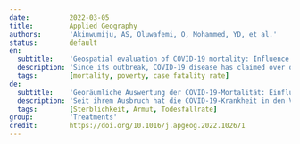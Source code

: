 ```yaml
---
date:          2022-03-05
title:         Applied Geography
authors:       'Akinwumiju, AS, Oluwafemi, O, Mohammed, YD, et al.'
status:        default
en:
  subtitle:    'Geospatial evaluation of COVID-19 mortality: Influence of socio-economic status and underlying health conditions in contiguous USA'
  description: 'Since its outbreak, COVID-19 disease has claimed over one hundred thousand lives in the United States, resulting to multiple and complex nation-wide challenges. In this study, we employ global and local regression models to assess the influence of socio-economic and health conditions on COVID-19 mortality in contiguous USA. For a start, stepwise and exploratory regression models were employed to isolate the main explanatory variables for COVID-19 mortality from the ensemble 33 socio-economic and health parameters between January 1st and 16th of September 2020. Preliminary results showed that only five out of the examined variables (case fatality rate, vulnerable population, poverty, percentage of adults that report no leisure-time physical activity, and percentage of the population with access to places for physical activity) can explain the variability of COVID-19 mortality across the Counties of contiguous USA within the study period. Consequently, we employ three global and two local regression algorithms to model the relationship between COVID-19 and the isolated socio-economic and health variables. The outcomes of the regression analyses show that the adopted models can explain 61%–81% of COVID-19 mortality across the contiguous USA within the study period. However, MGWR yielded the highest R2 (0.81) and lowest AICc values (4031), emphasizing that it is the most efficient among the adopted regression models. The computed average adjusted R2 values show that local regression models (mean adj. R2 = 0.80) outperformed the global regression models (mean adj. R2 = 0.64), indicating that the former is ideal for modeling spatial causal relationships. The GIS-based optimized cluster analyses results show that hotspots for COVID-19 mortality as well as socioeconomic variables are mostly delineated in the South, Mid-West and Northeast of contiguous USA. COVID-19 mortality exhibited positive and significant association with black race (0.51), minority (0.48) and poverty (0.34). Whereas, the percentage of persons that attended college was negatively associated with poverty (−0.51), obesity (−0.50) and diabetes (−0.45). Results show that education is crucial to improve socio-economic and health conditions of the Americans. We conclude that investing in people’s standard of living would reduce the vulnerability of an entire population.'
  tags:        [mortality, poverty, case fatality rate]
de:
  subtitle:    'Georäumliche Auswertung der COVID-19-Mortalität: Einfluss des sozioökonomischen Status und der zugrunde liegenden Gesundheitsbedingungen in den angrenzenden USA'
  description: 'Seit ihrem Ausbruch hat die COVID-19-Krankheit in den Vereinigten Staaten über hunderttausend Todesopfer gefordert, was zu vielfältigen und komplexen landesweiten Herausforderungen geführt hat. In dieser Studie setzen wir globale und lokale Regressionsmodelle ein, um den Einfluss der sozioökonomischen und gesundheitlichen Bedingungen auf die COVID-19-Mortalität in den angrenzenden USA zu bewerten. Zunächst wurden schrittweise und explorative Regressionsmodelle eingesetzt, um die wichtigsten erklärenden Variablen für die COVID-19-Sterblichkeit aus dem Ensemble von 33 sozioökonomischen und gesundheitlichen Parametern zwischen dem 1. Januar und dem 16. September 2020 zu isolieren. Vorläufige Ergebnisse zeigten, dass nur fünf der untersuchten Variablen (Todesfallrate, gefährdete Bevölkerung, Armut, Prozentsatz der Erwachsenen, die angeben, sich in ihrer Freizeit nicht körperlich zu betätigen, und Prozentsatz der Bevölkerung mit Zugang zu Orten für körperliche Betätigung) die Variabilität der COVID-19-Mortalität in den Bezirken der angrenzenden USA im Untersuchungszeitraum erklären können. Daher verwenden wir drei globale und zwei lokale Regressionsalgorithmen, um die Beziehung zwischen COVID-19 und den isolierten sozioökonomischen und gesundheitlichen Variablen zu modellieren. Die Ergebnisse der Regressionsanalysen zeigen, dass die angenommenen Modelle 61 % bis 81 % der COVID-19-Sterblichkeit in den zusammenhängenden USA während des Untersuchungszeitraums erklären können. MGWR ergab jedoch das höchste R2 (0,81) und den niedrigsten AICc-Wert (4031), was unterstreicht, dass es das effizienteste der angenommenen Regressionsmodelle ist. Die berechneten durchschnittlichen bereinigten R2-Werte zeigen, dass die lokalen Regressionsmodelle (mittleres bereinigtes R2 = 0,80) die globalen Regressionsmodelle (mittleres bereinigtes R2 = 0,64) übertrafen, was darauf hindeutet, dass erstere ideal für die Modellierung räumlicher Kausalbeziehungen sind. Die Ergebnisse der GIS-gestützten optimierten Clusteranalysen zeigen, dass die Hotspots für die COVID-19-Mortalität sowie für sozioökonomische Variablen hauptsächlich im Süden, Mittleren Westen und Nordosten der zusammenhängenden USA zu finden sind. Die COVID-19-Sterblichkeit wies einen positiven und signifikanten Zusammenhang mit der schwarzen Rasse (0,51), der Minderheit (0,48) und der Armut (0,34) auf. Der prozentuale Anteil der Personen, die eine Hochschule besucht hatten, war hingegen negativ mit Armut (-0,51), Fettleibigkeit (-0,50) und Diabetes (-0,45) verbunden. Die Ergebnisse zeigen, dass Bildung entscheidend für die Verbesserung der sozioökonomischen und gesundheitlichen Bedingungen der Amerikaner ist. Wir kommen zu dem Schluss, dass Investitionen in den Lebensstandard der Menschen die Anfälligkeit einer ganzen Bevölkerung verringern würden.' 
  tags:        [Sterblichkeit, Armut, Todesfallrate]
group:         'Treatments'
credit:        https://doi.org/10.1016/j.apgeog.2022.102671
---
```

